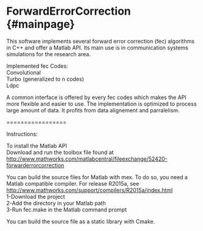 ForwardErrorCorrection  {#mainpage}
=================

This software implements several forward error correction (fec) algorithms in C++ and offer a Matlab API.
Its main use is in communication systems simulations for the research area.

Implemented fec Codes:<br/>
Convolutional<br/>
Turbo (generalized to n codes)<br/>
Ldpc

A common interface is offered by every fec codes which makes the API more flexible and easier to use.
The implementation is optimized to process large amount of data. It profits from data alignement and parralelism.

=================

Instructions:

To install the Matlab API <br/>
Download and run the toolbox file found at <http://www.mathworks.com/matlabcentral/fileexchange/52420-forwarderrorcorrection>

You can build the source files for Matlab with mex. To do so, you need a Matlab compatible compiler. For release R2015a, see <http://www.mathworks.com/support/compilers/R2015a/index.html> <br/>
1-Download the project<br/>
2-Add the directory in your Matlab path<br/>
3-Run fec.make in the Matlab command prompt

You can build the source file as a static library with Cmake.
